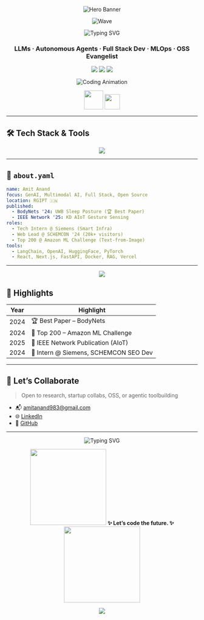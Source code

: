 <!-- Glitchy Hero Banner (Fallback to GIF if SVG fails) -->
<p align="center">
  <img src="https://media.giphy.com/media/TilmLMmWrRYYHjLfub/giphy.gif" style="max-width: 100%; height: auto;" alt="Hero Banner"/>
</p>

<!-- Animated Wave Background (using animated SVG) -->
<p align="center">
  <img src="https://raw.githubusercontent.com/andreasbm/readme/master/assets/waves/wave1.svg" style="max-width: 100%; height: auto;" alt="Wave" />
</p>

<!-- Particle Typing Animation -->
<p align="center">
  <img src="https://readme-typing-svg.demolab.com?font=Fira+Code&pause=1000&center=true&vCenter=true&multiline=true&width=700&height=100&lines=Hi+%F0%9F%91%8B%2C+I'm+Amit+Anand;Full-Stack+Gen+AI+Engineer+%7C+Researcher" alt="Typing SVG" style="max-width: 100%; height: auto;"/>
</p>

<h3 align="center">LLMs · Autonomous Agents · Full Stack Dev · MLOps · OSS Evangelist</h3>

<p align="center">
  <a href="mailto:amitanand983@gmail.com"><img src="https://img.shields.io/badge/email-amitanand983@gmail.com-blue?style=flat&logo=gmail"></a>
  <a href="https://in.linkedin.com/in/amit-anand-0015b2145"><img src="https://img.shields.io/badge/LinkedIn-Amit%20Anand-blue?style=flat&logo=linkedin"></a>
  <a href="https://github.com/Amitanand983"><img src="https://img.shields.io/github/followers/amitanand983?label=Follow&style=social"></a>
</p>

<!-- Developer GIF -->
<p align="center">
  <img src="https://media.giphy.com/media/qgQUggAC3Pfv687qPC/giphy.gif" style="max-width: 100%; height: auto;" alt="Coding Animation"/>
</p>

<!-- Animated Waving Hand and Rocket -->
<p align="center">
  <img src="https://raw.githubusercontent.com/mayhemantt/mayhemantt/master/assets/rocket.gif" width="50"/>
  <img src="https://raw.githubusercontent.com/mayhemantt/mayhemantt/master/assets/hi.gif" width="40"/>
</p>

---

## 🛠️ Tech Stack & Tools

<p align="center">
  <img src="https://skillicons.dev/icons?i=py,tensorflow,pytorch,fastapi,flask,docker,git,github,vscode,figma,js,ts,react,nextjs,vercel,tailwind,linux,sqlite,mysql&perline=10" style="max-width: 100%; height: auto;"/>
</p>

---

## 🔮 `about.yaml`

```yaml
name: Amit Anand
focus: GenAI, Multimodal AI, Full Stack, Open Source
location: RGIPT 🇮🇳
published:
  - BodyNets '24: UWB Sleep Posture (🏆 Best Paper)
  - IEEE Network '25: KD AIoT Gesture Sensing
roles:
  - Tech Intern @ Siemens (Smart Infra)
  - Web Lead @ SCHEMCON '24 (20k+ visitors)
  - Top 200 @ Amazon ML Challenge (Text-from-Image)
tools:
  - LangChain, OpenAI, HuggingFace, PyTorch
  - React, Next.js, FastAPI, Docker, RAG, Vercel
```

---

<!-- Animated Divider -->
<p align="center">
  <img src="https://user-images.githubusercontent.com/74038190/229037195-7b553f9f-3060-4de4-9c84-1ebac11ea6be.gif" style="max-width: 80%; height: auto;"/>
</p>

## 🧠 Highlights

| Year | Highlight |
|------|----------|
| 2024 | 🏆 Best Paper – BodyNets |
| 2024 | 🥈 Top 200 – Amazon ML Challenge |
| 2025 | 📄 IEEE Network Publication (AIoT) |
| 2024 | 🚀 Intern @ Siemens, SCHEMCON SEO Dev |

---

## 🤝 Let’s Collaborate

> Open to research, startup collabs, OSS, or agentic toolbuilding

- 📬 [amitanand983@gmail.com](mailto:amitanand983@gmail.com)
- 🌐 [LinkedIn](https://in.linkedin.com/in/amit-anand-0015b2145)
- 🧠 [GitHub](https://github.com/Amitanand983)

---

<p align="center">
  <img src="https://readme-typing-svg.demolab.com?font=Roboto+Mono&weight=500&pause=1000&color=00FF00&center=true&vCenter=true&width=700&lines=Autonomous+AI+Agents...;LangChain+Pipelines...;OSS+Infra+for+Impactful+AI..." alt="Typing SVG" style="max-width: 100%; height: auto;"/>
</p>

<p align="center">
  <img src="https://media.giphy.com/media/du3J3cXyzhj75IOgvA/giphy.gif" width="200"/>
  <b>✨ Let’s code the future. ✨</b>
  <img src="https://media.giphy.com/media/RbDKaczqWovIugyJmW/giphy.gif" width="200"/>
</p>

<!-- Animated Grid Snake for contributions -->
<p align="center">
  <img src="https://github.com/Amitanand983/Amitanand983/raw/output/github-contribution-grid-snake-dark.svg" style="max-width: 100%; height: auto;"/>
</p>
